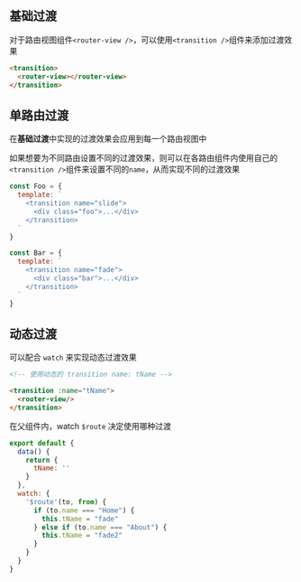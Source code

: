 ## 基础过渡

对于路由视图组件`<router-view />`，可以使用`<transition />`组件来添加过渡效果

```html
<transition>
  <router-view></router-view>
</transition>
```



## 单路由过渡

在**基础过渡**中实现的过渡效果会应用到每一个路由视图中

如果想要为不同路由设置不同的过渡效果，则可以在各路由组件内使用自己的`<transition />`组件来设置不同的`name`，从而实现不同的过渡效果

```js
const Foo = {
  template: `
    <transition name="slide">
      <div class="foo">...</div>
    </transition>
  `
}

const Bar = {
  template: `
    <transition name="fade">
      <div class="bar">...</div>
    </transition>
  `
}
```



## 动态过渡

可以配合 `watch` 来实现动态过渡效果

```html
<!-- 使用动态的 transition name: tName -->

<transition :name="tName">
  <router-view/>
</transition>
```

在父组件内，watch `$route` 决定使用哪种过渡

```js
export default {
  data() {
    return {
      tName: ''
    }
  },
  watch: {
    '$route'(to, from) {
      if (to.name === "Home") {
        this.tName = "fade"
      } else if (to.name === "About") {
        this.tName = "fade2"
      }
    }
  }
}
```